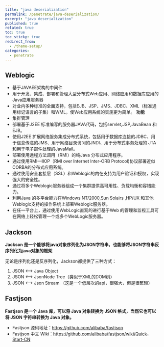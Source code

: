 ```yaml
---
title: "java deserialization"
permalink: /penetrate/java-deserialization/
excerpt: "java deserialization"
published: true
related: true
toc: true
toc_sticky: true
redirect_from:
  - /theme-setup/
categories: 
  - penetrate
---  
```


## Weblogic

- 基于JAVAEE架构的中间件
- 用于开发、集成、部署和管理大型分布式Web应用、网络应用和数据库应用的Java应用服务器
- 对业内多种标准的全面支持，包括EJB、JSP、JMS、JDBC、XML（标准通用标记语言的子集）和WML，使Web应用系统的实施更为简单。
**功能**
- 集群管理
- 部署基于J2EE 标准编写的服务器JAVA代码，包括servlet,JSP,JavaBean 和EJB。
- 使用J2EE 扩展网络服务集成分布式系统，包括用于数据库连接的JDBC、用于信息传递的JMS、用于网络目录访问的JNDI、用于分布式事务处理的 JTA 和用于电子邮件处理的JavaMail。
- 部署使用远程方法调用（RMI）的纯Java 分布式应用程序。
- 通过使用RMI—IIOP（RMI over Internet Inter-ORB Protocol)协议部署近似CORBA的分布式应用系统。
- 通过使用安全套接层（SSL）和Weblogic的内在支持为用户验证和授权，实现强大的安全性。
- 通过将多个Weblogic服务器组成一个集群提供高可用性、负载均衡和容错能力。
- 利用Java 的多平台能力在Windows NT/2000,Sun Solairs ,HP/UX 和其他Weblogic支持的操作系统上部署Weblogic服务器。
- 在任一平台上，通过使用WebLogic直观的进行基于Web 的管理和监视工具可在网络上轻松管理一个或多个WebLogic服务器。

## Jackson

**Jackson 是一个能够将java对象序列化为JSON字符串，也能够将JSON字符串反序列化为java对象的框架**

无论是序列化还是反序列化，Jackson都提供了三种方式：

1. JSON <--> Java Object 
2. JSON <--> JsonNode Tree（类似于XML的DOM树）
3. JSON <--> Json Stream （这是一个低层次的api，很强大，但是很繁琐）

## Fastjson

**Fastjson 是一个 Java 库，可以将 Java 对象转换为 JSON 格式，当然它也可以将 JSON 字符串转换为 Java 对象。**

- Fastjson 源码地址：https://github.com/alibaba/fastjson
- Fastjson 中文 Wiki：https://github.com/alibaba/fastjson/wiki/Quick-Start-CN